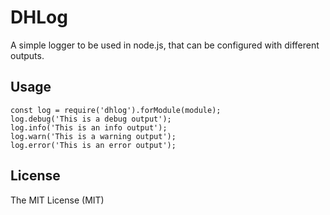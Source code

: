 # DHLog

A simple logger to be used in node.js, that can be configured with different outputs.

## Usage

    const log = require('dhlog').forModule(module);
    log.debug('This is a debug output');
    log.info('This is an info output');
    log.warn('This is a warning output');
    log.error('This is an error output');
    
## License

The MIT License (MIT)

